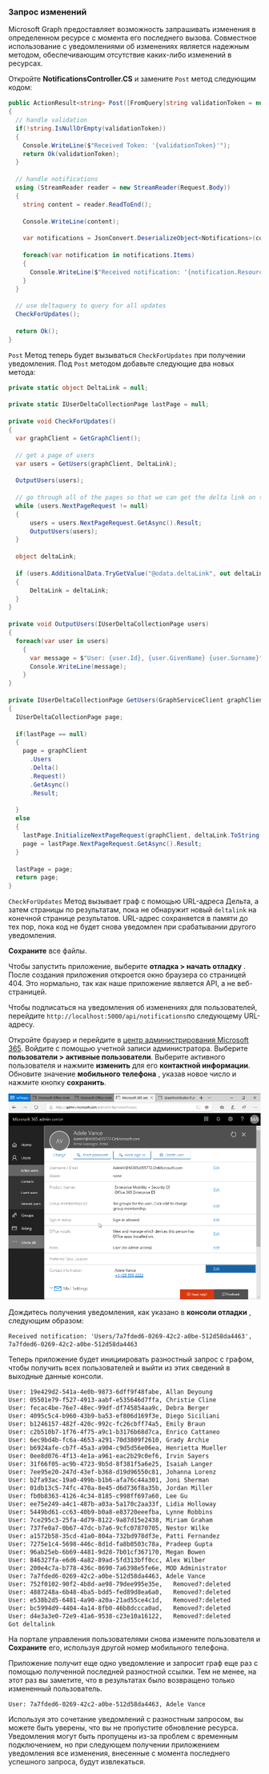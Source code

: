 <!-- markdownlint-disable MD002 MD041 -->

### <a name="query-for-changes"></a>Запрос изменений

Microsoft Graph предоставляет возможность запрашивать изменения в определенном ресурсе с момента его последнего вызова. Совместное использование с уведомлениями об изменениях является надежным методом, обеспечивающим отсутствие каких-либо изменений в ресурсах.

Откройте **NotificationsController.CS** и замените `Post` метод следующим кодом:

```csharp
public ActionResult<string> Post([FromQuery]string validationToken = null)
{
  // handle validation
  if(!string.IsNullOrEmpty(validationToken))
  {
    Console.WriteLine($"Received Token: '{validationToken}'");
    return Ok(validationToken);
  }

  // handle notifications
  using (StreamReader reader = new StreamReader(Request.Body))
  {
    string content = reader.ReadToEnd();

    Console.WriteLine(content);

    var notifications = JsonConvert.DeserializeObject<Notifications>(content);

    foreach(var notification in notifications.Items)
    {
      Console.WriteLine($"Received notification: '{notification.Resource}', {notification.ResourceData?.Id}");
    }
  }

  // use deltaquery to query for all updates
  CheckForUpdates();

  return Ok();
}
```

`Post` Метод теперь будет вызываться `CheckForUpdates` при получении уведомления. Под `Post` методом добавьте следующие два новых метода:

```csharp
private static object DeltaLink = null;

private static IUserDeltaCollectionPage lastPage = null;

private void CheckForUpdates()
{
  var graphClient = GetGraphClient();

  // get a page of users
  var users = GetUsers(graphClient, DeltaLink);

  OutputUsers(users);

  // go through all of the pages so that we can get the delta link on the last page.
  while (users.NextPageRequest != null)
  {
      users = users.NextPageRequest.GetAsync().Result;
      OutputUsers(users);
  }

  object deltaLink;

  if (users.AdditionalData.TryGetValue("@odata.deltaLink", out deltaLink))
  {
      DeltaLink = deltaLink;
  }
}

private void OutputUsers(IUserDeltaCollectionPage users)
{
  foreach(var user in users)
    {
      var message = $"User: {user.Id}, {user.GivenName} {user.Surname}";
      Console.WriteLine(message);
    }
}

private IUserDeltaCollectionPage GetUsers(GraphServiceClient graphClient, object deltaLink)
{
  IUserDeltaCollectionPage page;

  if(lastPage == null)
  {
    page = graphClient
      .Users
      .Delta()
      .Request()
      .GetAsync()
      .Result;

  }
  else
  {
    lastPage.InitializeNextPageRequest(graphClient, deltaLink.ToString());
    page = lastPage.NextPageRequest.GetAsync().Result;
  }

  lastPage = page;
  return page;
}
```

`CheckForUpdates` Метод вызывает граф с помощью URL-адреса Дельта, а затем страницы по результатам, пока не обнаружит новый `deltalink` на конечной странице результатов. URL-адрес сохраняется в памяти до тех пор, пока код не будет снова уведомлен при срабатывании другого уведомления.

**Сохраните** все файлы.

Чтобы запустить приложение, выберите **отладка > начать отладку** . После создания приложения откроется окно браузера со страницей 404. Это нормально, так как наше приложение является API, а не веб-страницей.

Чтобы подписаться на уведомления об изменениях для пользователей, перейдите `http://localhost:5000/api/notifications`по следующему URL-адресу.

Откройте браузер и перейдите в [центр администрирования Microsoft 365](https://admin.microsoft.com/AdminPortal). Войдите с помощью учетной записи администратора. Выберите **пользователи > активные пользователи**. Выберите активного пользователя и нажмите **изменить** для его **контактной информации**. Обновите значение **мобильного телефона** , указав новое число и нажмите кнопку **сохранить**.

![Снимок экрана сведений о пользователе](./images/10.png)

Дождитесь получения уведомления, как указано в **консоли отладки** , следующим образом:

```shell
Received notification: 'Users/7a7fded6-0269-42c2-a0be-512d58da4463', 7a7fded6-0269-42c2-a0be-512d58da4463
```

Теперь приложение будет инициировать разностный запрос с графом, чтобы получить всех пользователей и выйти из этих сведений в выходные данные консоли.

```shell
User: 19e429d2-541a-4e0b-9873-6dff9f48fabe, Allan Deyoung
User: 05501e79-f527-4913-aabf-e535646d7ffa, Christie Cline
User: fecac4be-76e7-48ec-99df-df745854aa9c, Debra Berger
User: 4095c5c4-b960-43b9-ba53-ef806d169f3e, Diego Siciliani
User: b1246157-482f-420c-992c-fc26cbff74a5, Emily Braun
User: c2b510b7-1f76-4f75-a9c1-b3176b68d7ca, Enrico Cattaneo
User: 6ec9bd4b-fc6a-4653-a291-70d3809f2610, Grady Archie
User: b6924afe-cb7f-45a3-a904-c9d5d56e06ea, Henrietta Mueller
User: 0ee8d076-4f13-4e1a-a961-eac2b29c0ef6, Irvin Sayers
User: 31f66f05-ac9b-4723-9b5d-8f381f5a6e25, Isaiah Langer
User: 7ee95e20-247d-43ef-b368-d19d96550c81, Johanna Lorenz
User: b2fa93ac-19a0-499b-b1b6-afa76c44a301, Joni Sherman
User: 01db13c5-74fc-470a-8e45-d6d736f8a35b, Jordan Miller
User: fb0b8363-4126-4c34-8185-c998ff697a60, Lee Gu
User: ee75e249-a4c1-487b-a03a-5a170c2aa33f, Lidia Holloway
User: 5449bd61-cc63-40b9-b0a8-e83720eeefba, Lynne Robbins
User: 7ce295c3-25fa-4d79-8122-9a87d15e2438, Miriam Graham
User: 737fe0a7-0b67-47dc-b7a6-9cfc07870705, Nestor Wilke
User: a1572b58-35cd-41a0-804a-732bd978df3e, Patti Fernandez
User: 7275e1c4-5698-446c-8d1d-fa8b0503c78a, Pradeep Gupta
User: 96ab25eb-6b69-4481-9d28-7b01cf367170, Megan Bowen
User: 846327fa-e6d6-4a82-89ad-5fd313bff0cc, Alex Wilber
User: 200e4c7a-b778-436c-8690-7a6398e5fe6e, MOD Administrator
User: 7a7fded6-0269-42c2-a0be-512d58da4463, Adele Vance
User: 752f0102-90f2-4b8d-ae98-79dee995e35e,   Removed?:deleted
User: 4887248a-6b48-4ba5-bdd5-fed89d8ea6a0,   Removed?:deleted
User: e538b2d5-6481-4a90-a20a-21ad55ce4c1d,   Removed?:deleted
User: bc5994d9-4404-4a14-8fb0-46b8dccca0ad,   Removed?:deleted
User: d4e3a3e0-72e9-41a6-9538-c23e10a16122,   Removed?:deleted
Got deltalink
```

На портале управления пользователями снова измените пользователя и **Сохраните** его, используя другой номер мобильного телефона.

Приложение получит еще одно уведомление и запросит граф еще раз с помощью полученной последней разностной ссылки. Тем не менее, на этот раз вы заметите, что в результатах было возвращено только измененный пользователь.

```shell
User: 7a7fded6-0269-42c2-a0be-512d58da4463, Adele Vance
```

Используя это сочетание уведомлений с разностным запросом, вы можете быть уверены, что вы не пропустите обновление ресурса. Уведомления могут быть пропущены из-за проблем с временным подключением, но при следующем получении приложением уведомления все изменения, внесенные с момента последнего успешного запроса, будут извлекаться.
